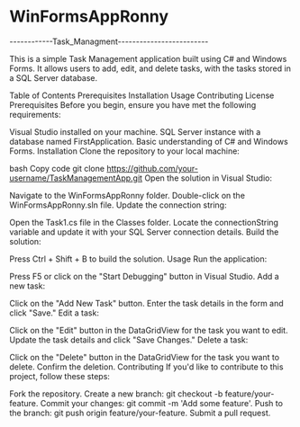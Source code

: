 # WinFormsAppRonny
------------Task_Managment-------------------------

This is a simple Task Management application built using C# and Windows Forms. It allows users to add, edit, and delete tasks, with the tasks stored in a SQL Server database.

Table of Contents
Prerequisites
Installation
Usage
Contributing
License
Prerequisites
Before you begin, ensure you have met the following requirements:

Visual Studio installed on your machine.
SQL Server instance with a database named FirstApplication.
Basic understanding of C# and Windows Forms.
Installation
Clone the repository to your local machine:

bash
Copy code
git clone https://github.com/your-username/TaskManagementApp.git
Open the solution in Visual Studio:

Navigate to the WinFormsAppRonny folder.
Double-click on the WinFormsAppRonny.sln file.
Update the connection string:

Open the Task1.cs file in the Classes folder.
Locate the connectionString variable and update it with your SQL Server connection details.
Build the solution:

Press Ctrl + Shift + B to build the solution.
Usage
Run the application:

Press F5 or click on the "Start Debugging" button in Visual Studio.
Add a new task:

Click on the "Add New Task" button.
Enter the task details in the form and click "Save."
Edit a task:

Click on the "Edit" button in the DataGridView for the task you want to edit.
Update the task details and click "Save Changes."
Delete a task:

Click on the "Delete" button in the DataGridView for the task you want to delete.
Confirm the deletion.
Contributing
If you'd like to contribute to this project, follow these steps:

Fork the repository.
Create a new branch: git checkout -b feature/your-feature.
Commit your changes: git commit -m 'Add some feature'.
Push to the branch: git push origin feature/your-feature.
Submit a pull request.

